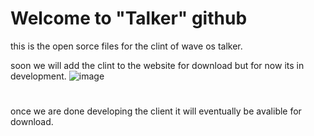 # Welcome to "Talker" github
this is the open sorce files for the clint of wave os talker.

soon we will add the clint to the website for download but for now its in development.
![image](https://user-images.githubusercontent.com/50245465/140780264-4a745957-5910-47b8-88f6-9d9f4c36cd9d.png)
#
once we are done developing the client it will eventually be avalible for download.
